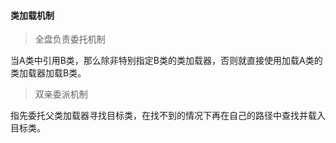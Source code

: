 #### 类加载机制

> 全盘负责委托机制

当A类中引用B类，那么除非特别指定B类的类加载器，否则就直接使用加载A类的类加载器加载B类。

> 双亲委派机制

指先委托父类加载器寻找目标类，在找不到的情况下再在自己的路径中查找并载入目标类。
